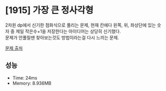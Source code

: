 # [1915] 가장 큰 정사각형

2차원 dp에서 신기한 점화식으로 풀리는 문제, 현재 칸에다 왼쪽, 위, 좌상단에 있는 숫자 중 제일 작은수+1을 저장한다는 아이디어는 상당히 신기했다.<br/>
문제가 안풀릴땐 찾아보는것도 방법이라는걸 다시 느끼는 문제.

[문제 출처](https://www.acmicpc.net/problem/1915)

## 성능

- Time: 24ms
- Memory: 8.936MB
